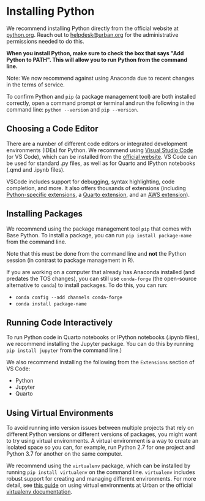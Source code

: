 # Installing Python

We recommend installing Python directly from the official website at [python.org](https://www.python.org/downloads/). Reach out to helpdesk@urban.org for the administrative permissions needed to do this. 

**When you install Python, make sure to check the box that says "Add Python to PATH". This will allow you to run Python from the command line.**

Note: We now recommend against using Anaconda due to recent changes in the terms of service.

To confirm Python and `pip` (a package management tool) are both installed correctly, open a command prompt or terminal and run the following in the command line:
`python --version` and `pip --version`.

## Choosing a Code Editor  

There are a number of different code editors or integrated development environments (IDEs) for Python. We recommend using [Visual Studio Code](https://code.visualstudio.com/) (or VS Code), which can be installed  from the [official website](https://code.visualstudio.com/download). VS Code can be used for standard .py files, as well as for Quarto and IPython notebooks (.qmd and .ipynb files).

VSCode includes support for debugging, syntax highlighting, code completion, and more. It also offers thousands of extensions (including [Python-specific extensions](https://code.visualstudio.com/docs/languages/python), a [Quarto extension](https://quarto.org/docs/tools/vscode.html), and an [AWS extension](https://aws.amazon.com/visualstudiocode/)).  

## Installing Packages 

We recommend using the package management tool `pip` that comes with Base Python. To install a package, you can run `pip install package-name` from the command line.

Note that this must be done from the command line and **not** the Python session (in contrast to package management in R).

If you are working on a computer that already has Anaconda installed (and predates the TOS changes), you can still use `conda-forge` (the open-source alternative to `conda`) to install packages. To do this, you can run:
- `conda config --add channels conda-forge`
- `conda install package-name`

## Running Code Interactively
To run Python code in Quarto notebooks or IPython notebooks (.ipynb files), we recommend installing the Jupyter package. You can do this by running `pip install jupyter` from the command line.)

We also recommend installing the following from the `Extensions` section of VS Code:
- Python
- Jupyter
- Quarto

## Using Virtual Environments 
 
To avoid running into version issues between multiple projects that rely on different Python versions or different versions of packages, you might want to try using virtual environments. A virtual environment is a way to create an isolated space so you can, for example, run Python 2.7 for one project and Python 3.7 for another on the same computer. 

We recommend using the `virtualenv` package, which can be installed by running `pip install virtualenv` on the command line. `virtualenv` includes robust support for creating and managing different environments. For more detail, see [this guide](https://ui-research.github.io/virtual-envs/) on using virtual environments at Urban or the official [virtualenv documentation](https://virtualenv.pypa.io/en/latest/).